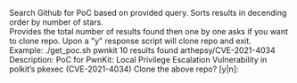 Search Github for PoC based on provided query. Sorts results in decending order by number of stars.<br>
Provides the total number of results found then one by one asks if you want to clone repo. Upon a "y" response script will clone repo and exit.<br>
Example:
./get_poc.sh pwnkit
10 results found
arthepsy/CVE-2021-4034
Description: PoC for PwnKit: Local Privilege Escalation Vulnerability in polkit’s pkexec (CVE-2021-4034)
Clone the above repo? [y|n]: 
